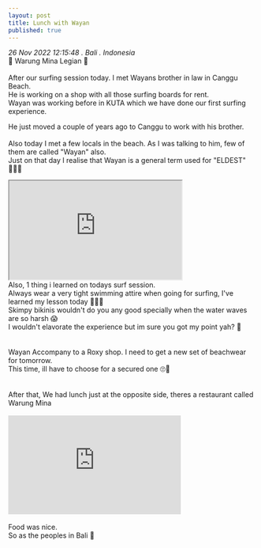 ```yaml
---
layout: post
title: Lunch with Wayan 
published: true
---
```

_26 Nov 2022 12:15:48 . Bali . Indonesia_
<br>
📍 Warung Mina Legian 📍
<br>
<br>
After our surfing session today. I met Wayans brother in law in Canggu Beach.
<br>
He is working on a shop with all those surfing boards for rent.
<br>
Wayan was working before in KUTA which we have done our first surfing experience.
<br>
<!--more-->
He just moved a couple of years ago to Canggu to work with his brother.
<br>
<br>
Also today I met a few locals in the beach. As I was talking to him, few of them are called "Wayan" also.
<br>
Just on that day I realise that Wayan is a general term used for "ELDEST" 🤦🏻‍♀️
<br>
<iframe src="https://drive.google.com/file/d/1C4c8TtvL6B3HsXy-K_InT4SMUk8c2caQ/preview" width="350" height="200" allow="autoplay"></iframe>
<br>
Also, 1 thing i learned on todays surf session.
<br>
Always wear a very tight swimming attire when going for surfing, I've learned my lesson today 😬😬😬
<br>
Skimpy bikinis wouldn't do you any good specially when the water waves are so harsh 😱
<br>
I wouldn't elavorate the experience but im sure you got my point yah? 🤪
<br>
<br>
<br>
Wayan Accompany to a Roxy shop. I need to get a new set of beachwear for tomorrow.
<br>
This time, ill have to choose for a secured one 🙄🤣
<br>
<br>
<br>
After that, We had lunch just at the opposite side, theres a restaurant called Warung Mina
<br>
<br>
<iframe width="350" height="200" src="https://www.youtube.com/embed/SgvTwcprAmM" frameborder="0" allow="accelerometer; autoplay; encrypted-media; gyroscope; picture-in-picture" allowfullscreen></iframe>
<br>
<br>
Food was nice. 
<br>
So as the peoples in Bali 🙂

